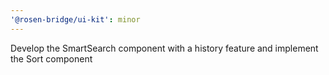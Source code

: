 ```yaml
---
'@rosen-bridge/ui-kit': minor
---
```


Develop the SmartSearch component with a history feature and implement the Sort component
